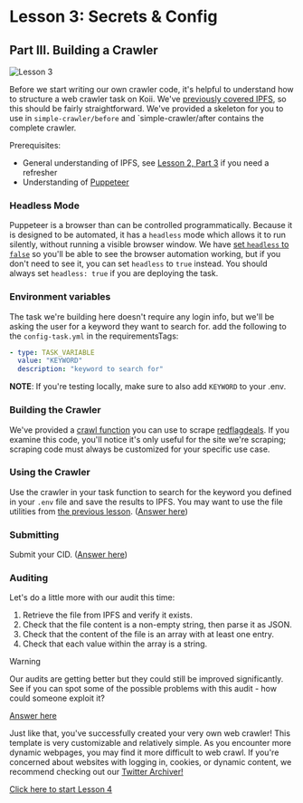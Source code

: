# Lesson 3: Secrets & Config

## Part III. Building a Crawler

![Lesson 3](https://github.com/koii-network/ezsandbox/assets/66934242/5cc14e75-0c0a-4625-b809-dc12af7d49a1)

Before we start writing our own crawler code, it's helpful to understand how to structure a web crawler task on Koii. We've [previously covered IPFS](../Lesson%202/PartIII.md), so this should be fairly straightforward. We've provided a skeleton for you to use in `simple-crawler/before` and `simple-crawler/after contains the complete crawler.

Prerequisites:

- General understanding of IPFS, see [Lesson 2, Part 3](../Lesson%202/PartIII.md) if you need a refresher
- Understanding of [Puppeteer](https://pptr.dev/)

### Headless Mode

Puppeteer is a browser than can be controlled programmatically. Because it is designed to be automated, it has a `headless` mode which allows it to run silently, without running a visible browser window. We have [set `headless` to `false`](./simple-crawler/before/crawler/SimpleCrawlerTask.js#L22) so you'll be able to see the browser automation working, but if you don't need to see it, you can set `headless` to `true` instead. You should always set `headless: true` if you are deploying the task.

### Environment variables

The task we're building here doesn't require any login info, but we'll be asking the user for a keyword they want to search for. add the following to the `config-task.yml` in the requirementsTags:

```yaml
- type: TASK_VARIABLE
  value: "KEYWORD"
  description: "keyword to search for"
```

**NOTE**: If you're testing locally, make sure to also add `KEYWORD` to your .env.

### Building the Crawler

We've provided a [crawl function](./simple-crawler/task/crawler.js) you can use to scrape [redflagdeals](https://forums.redflagdeals.com/hot-deals-f9/`). If you examine this code, you'll notice it's only useful for the site we're scraping; scraping code must always be customized for your specific use case.

### Using the Crawler

Use the crawler in your task function to search for the keyword you defined in your `.env` file and save the results to IPFS. You may want to use the file utilities from [the previous lesson](../Lesson%202/file-sharing/task/fileUtils.js). ([Answer here](./simple-crawler/task/1-task.js))

### Submitting

Submit your CID. ([Answer here](./simple-crawler/task/2-submission.js))

### Auditing

Let's do a little more with our audit this time:

1. Retrieve the file from IPFS and verify it exists.
2. Check that the file content is a non-empty string, then parse it as JSON.
3. Check that the content of the file is an array with at least one entry.
4. Check that each value within the array is a string.

> [!WARNING]
>
> Our audits are getting better but they could still be improved significantly. See if you can spot some of the possible problems with this audit - how could someone exploit it?

[Answer here](./simple-crawler/task/3-audit.js)

Just like that, you've successfully created your very own web crawler! This template is very customizable and relatively simple. As you encounter more dynamic webpages, you may find it more difficult to web crawl. If you're concerned about websites with logging in, cookies, or dynamic content, we recommend checking out our [Twitter Archiver!](https://github.com/koii-network/task-X)

[Click here to start Lesson 4](../Lesson%204//README.md)
